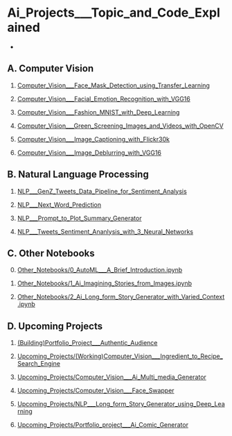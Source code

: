 # Ai_Projects___Topic_and_Code_Explained

* 

## A. Computer Vision 

1. [Computer_Vision___Face_Mask_Detection_using_Transfer_Learning](https://github.com/sanskarGupta551/Ai_Projects___Topic_and_Code_Explained/tree/main/Computer_Vision___Face_Mask_Detection_using_Transfer_Learning)


2. [Computer_Vision___Facial_Emotion_Recognition_with_VGG16](https://github.com/sanskarGupta551/Ai_Projects___Topic_and_Code_Explained/tree/main/Computer_Vision___Facial_Emotion_Recognition_with_VGG16)

3. [Computer_Vision___Fashion_MNIST_with_Deep_Learning](https://github.com/sanskarGupta551/Ai_Projects___Topic_and_Code_Explained/tree/main/Computer_Vision___Fashion_MNIST_with_Deep_Learning)

4. [Computer_Vision___Green_Screening_Images_and_Videos_with_OpenCV](https://github.com/sanskarGupta551/Ai_Projects___Topic_and_Code_Explained/tree/main/Computer_Vision___Green_Screening_Images_and_Videos_with_OpenCV)

5. [Computer_Vision___Image_Captioning_with_Flickr30k](https://github.com/sanskarGupta551/Ai_Projects___Topic_and_Code_Explained/tree/main/Computer_Vision___Image_Captioning_with_Flickr30k)

6. [Computer_Vision___Image_Deblurring_with_VGG16](https://github.com/sanskarGupta551/Ai_Projects___Topic_and_Code_Explained/tree/main/Computer_Vision___Image_Deblurring_with_VGG16)

## B. Natural Language Processing

1. [NLP___GenZ_Tweets_Data_Pipeline_for_Sentiment_Analysis](https://github.com/sanskarGupta551/Ai_Projects___Topic_and_Code_Explained/tree/main/NLP___GenZ_Tweets_Data_Pipeline_for_Sentiment_Analysis)

2. [NLP___Next_Word_Prediction](https://github.com/sanskarGupta551/Ai_Projects___Topic_and_Code_Explained/tree/main/NLP___Next_Word_Prediction)

3. [NLP___Prompt_to_Plot_Summary_Generator](https://github.com/sanskarGupta551/Ai_Projects___Topic_and_Code_Explained/tree/main/NLP___Prompt_to_Plot_Summary_Generator)

4. [NLP___Tweets_Sentiment_Ananlysis_with_3_Neural_Networks](https://github.com/sanskarGupta551/Ai_Projects___Topic_and_Code_Explained/tree/main/NLP___Tweets_Sentiment_Ananlysis_with_3_Neural_Networks)

## C. Other Notebooks

0. [Other_Notebooks/0_AutoML___A_Brief_Introduction.ipynb](https://github.com/sanskarGupta551/Ai_Projects___Topic_and_Code_Explained/blob/main/Other_Notebooks/0_AutoML___A_Brief_Introduction.ipynb)

1. [Other_Notebooks/1_Ai_Imagining_Stories_from_Images.ipynb](https://github.com/sanskarGupta551/Ai_Projects___Topic_and_Code_Explained/blob/main/Other_Notebooks/1_Ai_Imagining_Stories_from_Images.ipynb)

2. [Other_Notebooks/2_Ai_Long_form_Story_Generator_with_Varied_Context.ipynb](https://github.com/sanskarGupta551/Ai_Projects___Topic_and_Code_Explained/blob/main/Other_Notebooks/2_Ai_Long_form_Story_Generator_with_Varied_Context.ipynb)

## D. Upcoming Projects

1. [(Building)Portfolio_Project___Authentic_Audience](https://github.com/sanskarGupta551/Ai_Projects___Topic_and_Code_Explained/tree/main/(Building)Portfolio_Project___Authentic_Audience)

2. [Upcoming_Projects/(Working)Computer_Vision___Ingredient_to_Recipe_Search_Engine](https://github.com/sanskarGupta551/Ai_Projects___Topic_and_Code_Explained/tree/main/Upcoming_Projects/(Working)Computer_Vision___Ingredient_to_Recipe_Search_Engine)

3. [Upcoming_Projects/Computer_Vision___Ai_Multi_media_Generator](https://github.com/sanskarGupta551/Ai_Projects___Topic_and_Code_Explained/tree/main/Upcoming_Projects/Computer_Vision___Ai_Multi_media_Generator)

4. [Upcoming_Projects/Computer_Vision___Face_Swapper](https://github.com/sanskarGupta551/Ai_Projects___Topic_and_Code_Explained/tree/main/Upcoming_Projects/Computer_Vision___Face_Swapper)

5. [Upcoming_Projects/NLP___Long_form_Story_Generator_using_Deep_Learning](https://github.com/sanskarGupta551/Ai_Projects___Topic_and_Code_Explained/tree/main/Upcoming_Projects/NLP___Long_form_Story_Generator_using_Deep_Learning)

6. [Upcoming_Projects/Portfolio_project___Ai_Comic_Generator](https://github.com/sanskarGupta551/Ai_Projects___Topic_and_Code_Explained/tree/main/Upcoming_Projects/Portfolio_project___Ai_Comic_Generator)















